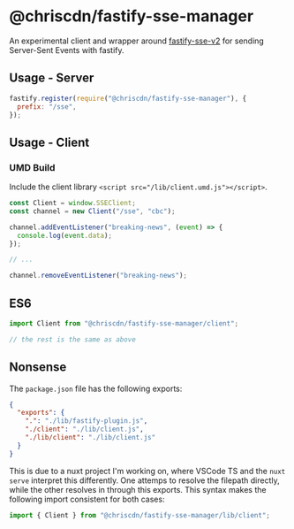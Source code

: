 # @chriscdn/fastify-sse-manager

An experimental client and wrapper around [fastify-sse-v2](https://github.com/nodefactoryio/fastify-sse-v2) for sending Server-Sent Events with fastify.

## Usage - Server

```js
fastify.register(require("@chriscdn/fastify-sse-manager"), {
  prefix: "/sse",
});
```

## Usage - Client

### UMD Build

Include the client library `<script src="/lib/client.umd.js"></script>`.

```js
const Client = window.SSEClient;
const channel = new Client("/sse", "cbc");

channel.addEventListener("breaking-news", (event) => {
  console.log(event.data);
});

// ...

channel.removeEventListener("breaking-news");
```

## ES6

```js
import Client from "@chriscdn/fastify-sse-manager/client";

// the rest is the same as above
```

## Nonsense

The `package.json` file has the following exports:

```json
{
  "exports": {
    ".": "./lib/fastify-plugin.js",
    "./client": "./lib/client.js",
    "./lib/client": "./lib/client.js"
  }
}
```

This is due to a nuxt project I'm working on, where VSCode TS and the `nuxt serve` interpret this differently. One attemps to resolve the filepath directly, while the other resolves in through this exports. This syntax makes the following import consistent for both cases:

```js
import { Client } from "@chriscdn/fastify-sse-manager/lib/client";
```
